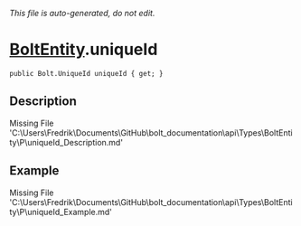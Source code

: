 *This file is auto-generated, do not edit.*

# [BoltEntity](Types/BoltEntity.md).uniqueId
`public Bolt.UniqueId uniqueId { get; }`
## Description
Missing File 'C:\Users\Fredrik\Documents\GitHub\bolt_documentation\api\Types\BoltEntity\P\uniqueId_Description.md'
## Example
Missing File 'C:\Users\Fredrik\Documents\GitHub\bolt_documentation\api\Types\BoltEntity\P\uniqueId_Example.md'

